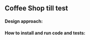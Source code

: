 ## Coffee Shop till test

#### Design approach: 



#### How to install and run code and tests:






